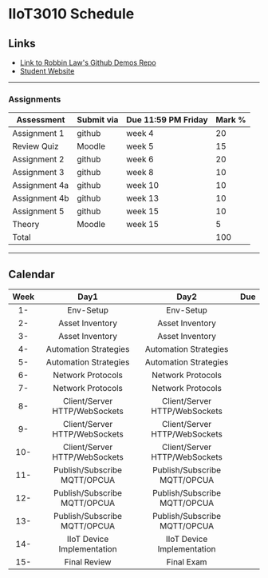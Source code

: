 # IIoT3010 Schedule

## Links

- [Link to Robbin Law's Github Demos Repo]()
- [Student Website]()

---

### Assignments

| Assessment | Submit via | Due 11:59 PM Friday | Mark %|
|---|---|---|---|
| Assignment 1 | github | week 4  | 20 |
| Review Quiz | Moodle | week 5  | 15 |
| Assignment 2 | github | week 6  | 20 |
| Assignment 3 | github | week 8  | 10 |
| Assignment 4a| github | week 10  | 10 |
| Assignment 4b| github | week 13  | 10 |
| Assignment 5 | github | week 15  | 10 |
| Theory | Moodle | week 15  | 5 |
|Total|||100|

---

## Calendar

|Week|Day1|Day2|Due|
|:-:|:-:|:-:|:-:|
|1-|Env-Setup|Env-Setup|
|2-|Asset Inventory|Asset Inventory|
|3-|Asset Inventory|Asset Inventory|
|4-|Automation Strategies|Automation Strategies||
|5-|Automation Strategies|Automation Strategies||
|6-|Network Protocols|Network Protocols||
|7-|Network Protocols|Network Protocols|
|8-|Client/Server HTTP/WebSockets|Client/Server HTTP/WebSockets||
|9-|Client/Server HTTP/WebSockets|Client/Server HTTP/WebSockets|
|10-|Client/Server HTTP/WebSockets|Client/Server HTTP/WebSockets||
|11-|Publish/Subscribe MQTT/OPCUA|Publish/Subscribe MQTT/OPCUA|
|12-|Publish/Subscribe MQTT/OPCUA|Publish/Subscribe MQTT/OPCUA||
|13-|Publish/Subscribe MQTT/OPCUA|Publish/Subscribe MQTT/OPCUA||
|14-|IIoT Device Implementation|IIoT Device Implementation||
|15-|Final Review|Final Exam||
